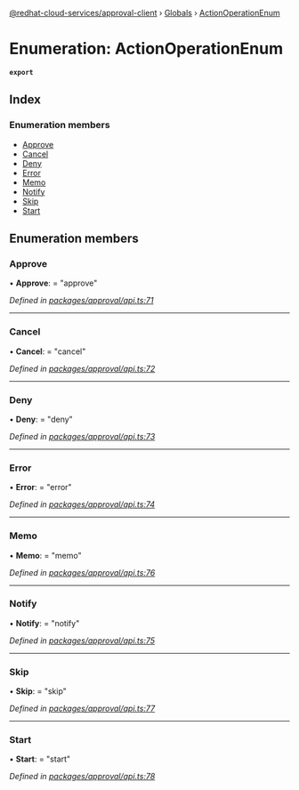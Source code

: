 [@redhat-cloud-services/approval-client](../README.md) › [Globals](../globals.md) › [ActionOperationEnum](actionoperationenum.md)

# Enumeration: ActionOperationEnum

**`export`** 

## Index

### Enumeration members

* [Approve](actionoperationenum.md#approve)
* [Cancel](actionoperationenum.md#cancel)
* [Deny](actionoperationenum.md#deny)
* [Error](actionoperationenum.md#error)
* [Memo](actionoperationenum.md#memo)
* [Notify](actionoperationenum.md#notify)
* [Skip](actionoperationenum.md#skip)
* [Start](actionoperationenum.md#start)

## Enumeration members

###  Approve

• **Approve**: = "approve"

*Defined in [packages/approval/api.ts:71](https://github.com/Hyperkid123/javascript-clients/blob/master/packages/approval/api.ts#L71)*

___

###  Cancel

• **Cancel**: = "cancel"

*Defined in [packages/approval/api.ts:72](https://github.com/Hyperkid123/javascript-clients/blob/master/packages/approval/api.ts#L72)*

___

###  Deny

• **Deny**: = "deny"

*Defined in [packages/approval/api.ts:73](https://github.com/Hyperkid123/javascript-clients/blob/master/packages/approval/api.ts#L73)*

___

###  Error

• **Error**: = "error"

*Defined in [packages/approval/api.ts:74](https://github.com/Hyperkid123/javascript-clients/blob/master/packages/approval/api.ts#L74)*

___

###  Memo

• **Memo**: = "memo"

*Defined in [packages/approval/api.ts:76](https://github.com/Hyperkid123/javascript-clients/blob/master/packages/approval/api.ts#L76)*

___

###  Notify

• **Notify**: = "notify"

*Defined in [packages/approval/api.ts:75](https://github.com/Hyperkid123/javascript-clients/blob/master/packages/approval/api.ts#L75)*

___

###  Skip

• **Skip**: = "skip"

*Defined in [packages/approval/api.ts:77](https://github.com/Hyperkid123/javascript-clients/blob/master/packages/approval/api.ts#L77)*

___

###  Start

• **Start**: = "start"

*Defined in [packages/approval/api.ts:78](https://github.com/Hyperkid123/javascript-clients/blob/master/packages/approval/api.ts#L78)*
